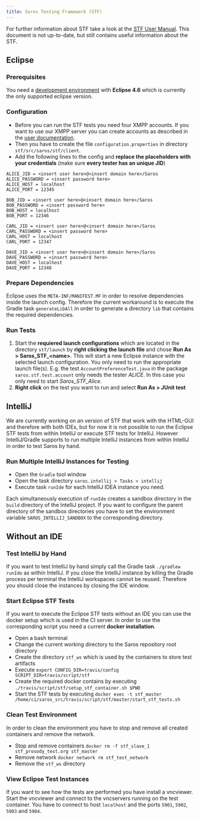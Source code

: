 ```yaml
---
title: Saros Testing Framework (STF)
---
```


For further information about STF take a look at the [STF User Manual](https://saros-build.imp.fu-berlin.de/stf/STF_Manual.pdf).
This document is not up-to-date, but still contains useful information about the STF.

## Eclipse

### Prerequisites

You need a [development environment](development-environment.md) with **Eclipse 4.6** which is currently the only supported eclipse version.

### Configuration

* Before you can run the STF tests you need four XMPP accounts. If you want to use our XMPP server you can create accounts as described in the [user documentation](../documentation/getting-started.html?tab=eclipse).
* Then you have to create the file `configuration.properties` in directory `stf/src/saros/stf/client`.
* Add the following lines to the config and **replace the placeholders with your credentials** (make sure **every tester has an unique JID**)

```properties
ALICE_JID = <insert user here>@<insert domain here>/Saros
ALICE_PASSWORD = <insert password here>
ALICE_HOST = localhost
ALICE_PORT = 12345

BOB_JID = <insert user here>@<insert domain here>/Saros
BOB_PASSWORD = <insert password here>
BOB_HOST = localhost
BOB_PORT = 12346

CARL_JID = <insert user here>@<insert domain here>/Saros
CARL_PASSWORD = <insert password here>
CARL_HOST = localhost
CARL_PORT = 12347

DAVE_JID = <insert user here>@<insert domain here>/Saros
DAVE_PASSWORD = <insert password here>
DAVE_HOST = localhost
DAVE_PORT = 12348
```

### Prepare Dependencies

Eclipse uses the `META-INF/MANIFEST.MF` in order to resolve dependencies inside the launch config.
Therefore the current workaround is to execute the Gradle task `generateLibAll` in order to generate a directory `lib` that contains the required dependencies.

### Run Tests

1.  Start the **requiered launch configurations** which are located
    in the directory `stf/launch` by **right clicking the
    launch file** and chose **Run As > Saros\_STF\_\<name\>**. This
    will start a new Eclipse instance with the selected launch
    configuration.
    You only need to run the appropriate launch file(s). E.g. the
    test `AccountPreferenceTest.java` in the package
    `saros.stf.test.account` only needs the tester
    *ALICE*. In this case you only need to start *Saros\_STF\_Alice*.
2.  **Right click** on the test you want to run and select **Run As > JUnit test**

## IntelliJ

We are currently working on an version of STF that work with the HTML-GUI and therefore with both IDEs, but for now it is not possible to run the Eclipse STF tests from within IntelliJ or execute STF tests for IntelliJ.
However IntelliJ/Gradle supports to run multiple IntelliJ instances from within IntelliJ in order to test Saros by hand.

### Run Multiple IntelliJ Instances for Testing

* Open the `Gradle` tool window
* Open the task directory `saros.intellij > Tasks > intellij`
* Execute task `runIde` for each IntelliJ IDEA instance you need.

Each simultaneously execution of `runIde` creates a sandbox directory in the `build` directory of the IntelliJ project.
If you want to configure the parent directory of the sandbox directories you have to set the environment variable `SAROS_INTELLIJ_SANDBOX`
to the corresponding directory.

## Without an IDE

### Test IntelliJ by Hand

If you want to test IntelliJ by hand simply call the Gradle task `./gradlew runIde` as within IntelliJ. If you close the IntelliJ instance
by killing the Gradle process per terminal the IntelliJ workspaces cannot be reused. Therefore you should close the instances by closing the IDE window.

### Start Eclipse STF Tests

If you want to execute the Eclipse STF tests without an IDE you can use the docker setup which is used in the CI server.
In order to use the corresponding script you need a current **docker installation**.

* Open a bash terminal
* Change the current working directory to the Saros repository root directory
* Create the directory `stf_ws` which is used by the containers to store test artifacts
* Execute `export CONFIG_DIR=travis/config SCRIPT_DIR=travis/script/stf`
* Create the required docker contains by executing  
  `./travis/script/stf/setup_stf_container.sh $PWD`
* Start the STF tests by executing
  `docker exec -t stf_master /home/ci/saros_src/travis/script/stf/master/start_stf_tests.sh`

### Clean Test Environment

In order to clean the environment you have to stop and remove all created containers and
remove the network.

* Stop and remove containers `docker rm -f stf_slave_1 stf_prosody_test.org stf_master`
* Remove network `docker network rm stf_test_network`
* Remove the `stf_ws` directory

### View Eclipse Test Instances

If you want to see how the tests are performed you have install a vncviewer.
Start the vncviewer and connect to the vncservers running on the test container. You have to connect to host `localhost` and the ports `5901`, `5902`, `5903` and `5904`.
